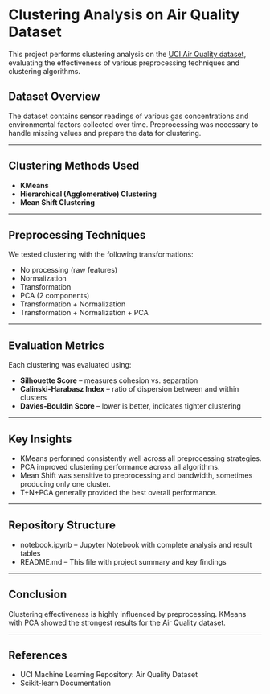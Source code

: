 # Clustering Analysis on Air Quality Dataset

This project performs clustering analysis on the [UCI Air Quality dataset](https://archive.ics.uci.edu/ml/datasets/Air+Quality), evaluating the effectiveness of various preprocessing techniques and clustering algorithms.

## Dataset Overview

The dataset contains sensor readings of various gas concentrations and environmental factors collected over time. Preprocessing was necessary to handle missing values and prepare the data for clustering.

---

## Clustering Methods Used

- **KMeans**
- **Hierarchical (Agglomerative) Clustering**
- **Mean Shift Clustering**

---

## Preprocessing Techniques

We tested clustering with the following transformations:

- No processing (raw features)
- Normalization
- Transformation
- PCA (2 components)
- Transformation + Normalization
- Transformation + Normalization + PCA

---

## Evaluation Metrics

Each clustering was evaluated using:

- **Silhouette Score** – measures cohesion vs. separation
- **Calinski-Harabasz Index** – ratio of dispersion between and within clusters
- **Davies-Bouldin Score** – lower is better, indicates tighter clustering

---

## Key Insights

- KMeans performed consistently well across all preprocessing strategies.
- PCA improved clustering performance across all algorithms.
- Mean Shift was sensitive to preprocessing and bandwidth, sometimes producing only one cluster.
- T+N+PCA generally provided the best overall performance.

---

## Repository Structure

- notebook.ipynb – Jupyter Notebook with complete analysis and result tables
- README.md – This file with project summary and key findings

---

## Conclusion

Clustering effectiveness is highly influenced by preprocessing. KMeans with PCA showed the strongest results for the Air Quality dataset.

---

## References

- UCI Machine Learning Repository: Air Quality Dataset
- Scikit-learn Documentation
